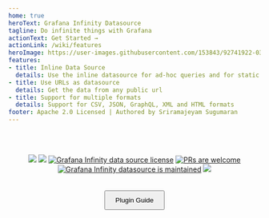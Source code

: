 ```yaml
---
home: true
heroText: Grafana Infinity Datasource
tagline: Do infinite things with Grafana
actionText: Get Started →
actionLink: /wiki/features
heroImage: https://user-images.githubusercontent.com/153843/92741922-03491380-f377-11ea-9c31-9a744afd3388.png
features:
- title: Inline Data Source
  details: Use the inline datasource for ad-hoc queries and for static data analysis
- title: Use URLs as datasource
  details: Get the data from any public url
- title: Support for multiple formats
  details: Support for CSV, JSON, GraphQL, XML and HTML formats
footer: Apache 2.0 Licensed | Authored by Sriramajeyam Sugumaran
---
```


<br/>
<br/>

<p align="center">
    <a href="https://github.com/yesoreyeram/grafana-infinity-datasource/actions?query=workflow%3A%22Build+%26+Publish%22" target="_blank"><img src="https://github.com/yesoreyeram/grafana-infinity-datasource/workflows/Build%20&%20Publish/badge.svg"/></a>
    <a href="https://github.com/yesoreyeram/grafana-infinity-datasource/issues" target="_blank"><img src="https://img.shields.io/github/issues/yesoreyeram/grafana-infinity-datasource"/></a>
    <a href="https://github.com/yesoreyeram/grafana-infinity-datasource/blob/master/LICENSE" target="_blank"><img src="https://img.shields.io/github/license/yesoreyeram/grafana-infinity-datasource" alt="Grafana Infinity data source license" /></a>
    <a href="http://makeapullrequest.com"><img src="https://img.shields.io/badge/PRs-welcome-brightgreen.svg" alt="PRs are welcome" /></a>
    <a href="https://GitHub.com/yesoreyeram/grafana-infinity-datasource/graphs/commit-activity"><img src="https://img.shields.io/badge/Maintained%3F-yes-green.svg" alt="Grafana Infinity datasource is maintained" /></a>
    <a href="https://codeclimate.com/github/yesoreyeram/grafana-infinity-datasource/maintainability"><img src="https://api.codeclimate.com/v1/badges/7e2ae1bce7310890065c/maintainability" /></a>
</p>

<p align="center">
    <a href="https://yesoreyeram.github.io/grafana-infinity-datasource">
        <button align="center" style="padding:10px 20px;margin:20px;">Plugin Guide</button>
    </a>
</p>

